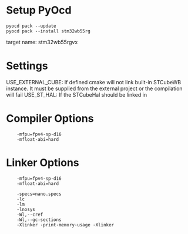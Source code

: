 # Setup PyOcd
```
pyocd pack --update
pyocd pack --install stm32wb55rg
```

target name: stm32wb55rgvx

# Settings
USE_EXTERNAL_CUBE: If defined cmake will not link built-in  STCubeWB instance. It must be supplied from the external project or the compilation will fail
USE_ST_HAL: If the STCubeHal should be linked in

# Compiler Options
```
    -mfpu=fpv4-sp-d16
    -mfloat-abi=hard
```

# Linker Options
```
    -mfpu=fpv4-sp-d16
    -mfloat-abi=hard

    -specs=nano.specs
    -lc
    -lm
    -lnosys
    -Wl,--cref
    -Wl,--gc-sections
    -Xlinker -print-memory-usage -Xlinker
```